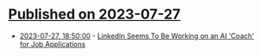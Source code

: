 # [Published on 2023-07-27](index.md)

* [2023-07-27, 18:50:00](https://slashdot.org/story/23/07/27/1850245/linkedin-seems-to-be-working-on-an-ai-coach-for-job-applications?utm_source=rss1.0mainlinkanon&utm_medium=feed) - [LinkedIn Seems To Be Working on an AI 'Coach' for Job Applications](https://slashdot.org/story/23/07/27/1850245/linkedin-seems-to-be-working-on-an-ai-coach-for-job-applications?utm_source=rss1.0mainlinkanon&utm_medium=feed)
